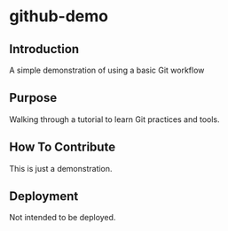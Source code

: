 # github-demo

## Introduction

A simple demonstration of using a basic Git workflow

## Purpose

Walking through a tutorial to learn Git practices and tools.

## How To Contribute

This is just a demonstration.

## Deployment

Not intended to be deployed.
